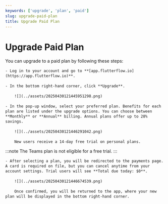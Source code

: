 ```yaml
---
keywords: ['upgrade', 'plan', 'paid']
slug: upgrade-paid-plan
title: Upgrade Paid Plan
---
```


# Upgrade Paid Plan

You can upgrade to a paid plan by following these steps:

    - Log in to your account and go to **[app.flutterflow.io](https://app.flutterflow.io)**.

    - In the bottom right-hand corner, click **Upgrade**.

        ![](../assets/20250430121445951298.png)

    - In the pop-up window, select your preferred plan. Benefits for each plan are listed under the upgrade options. You can choose between **Monthly** or **Annual** billing. Annual plans offer up to 28% savings.

        ![](../assets/20250430121446291042.png)

        New users receive a 14-day free trial on personal plans.

:::note
The Teams plan is not eligible for a free trial.
:::

    - After selecting a plan, you will be redirected to the payments page. A card is required on file, but you can cancel anytime from your account settings. Trial users will see **Total due today: $0**.

        ![](../assets/20250430121446674539.png)

        Once confirmed, you will be returned to the app, where your new plan will be displayed in the bottom right-hand corner.
